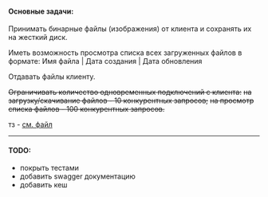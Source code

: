 #### Основные задачи:

Принимать бинарные файлы (изображения) от клиента и сохранять их на жесткий диск.

Иметь возможность просмотра списка всех загруженных файлов в формате:
Имя файла | Дата создания | Дата обновления

Отдавать файлы клиенту.

~~Ограничивать количество одновременных подключений с клиента:~~
~~на загрузку/скачивание файлов - 10 конкурентных запросов;~~
~~на просмотр списка файлов - 100 конкурентных запросов.~~

тз - [см. файл](Тестовое_задание_Tages_Golang_разработчик_1.pdf)

---

#### TODO:
- покрыть тестами
- добавить swagger документацию
- добавить кеш